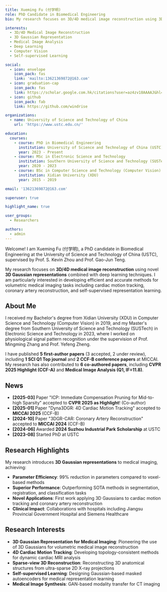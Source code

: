 ```yaml
---
title: Xueming Fu (付学明)
role: PhD Candidate in Biomedical Engineering
bio: My research focuses on 3D/4D medical image reconstruction using 3D Gaussian representations and deep learning.

interests:
  - 3D/4D Medical Image Reconstruction
  - 3D Gaussian Representation
  - Medical Image Analysis
  - Deep Learning
  - Computer Vision
  - Self-supervised Learning

social:
  - icon: envelope
    icon_pack: fas
    link: 'mailto:13621369872@163.com'
  - icon: graduation-cap
    icon_pack: fas
    link: https://scholar.google.com.hk/citations?user=az4zv18AAAAJ&hl=en
  - icon: github
    icon_pack: fab
    link: https://github.com/windrise

organizations:
  - name: University of Science and Technology of China
    url: 'https://www.ustc.edu.cn/'

education:
  courses:
    - course: PhD in Biomedical Engineering
      institution: University of Science and Technology of China (USTC)
      year: 2023 - Present
    - course: MSc in Electronic Science and Technology
      institution: Southern University of Science and Technology (SUSTech)
      year: 2020 - 2023
    - course: BSc in Computer Science and Technology (Computer Vision)
      institution: Xidian University (XDU)
      year: 2015 - 2019

email: '13621369872@163.com'

superuser: true

highlight_name: true

user_groups:
  - Researchers

authors:
  - admin
---
```


Welcome! I am Xueming Fu (付学明), a PhD candidate in Biomedical Engineering at the University of Science and Technology of China (USTC), supervised by Prof. S. Kevin Zhou and Prof. Gao-Jun Teng.

My research focuses on **3D/4D medical image reconstruction** using novel **3D Gaussian representations** combined with deep learning techniques. I am particularly interested in developing efficient and accurate methods for volumetric medical imaging tasks including cardiac motion tracking, coronary artery reconstruction, and self-supervised representation learning.

## About Me

I received my Bachelor's degree from Xidian University (XDU) in Computer Science and Technology (Computer Vision) in 2019, and my Master's degree from Southern University of Science and Technology (SUSTech) in Electronic Science and Technology in 2023, where I worked on physiological signal pattern recognition under the supervision of Prof. Mingming Zhang and Prof. Yefeng Zheng.

I have published **5 first-author papers** (3 accepted, 2 under review), including **1 SCI Q1 Top journal** and **2 CCF-B conference papers** at MICCAI. My research has also contributed to **6 co-authored papers**, including **CVPR 2025 Highlight (CCF-A)** and **Medical Image Analysis (Q1, IF=11.8)**.

## News

- **[2025-03]** Paper "ICP: Immediate Compensation Pruning for Mid-to-high Sparsity" accepted to **CVPR 2025 as Highlight**! (Co-author)
- **[2025-01]** Paper "Dyna3DGR: 4D Cardiac Motion Tracking" accepted to **MICCAI 2025** (CCF-B)
- **[2024-10]** Paper "3DGR-CAR: Coronary Artery Reconstruction" accepted to **MICCAI 2024** (CCF-B)
- **[2024-06]** Awarded **2024 Suzhou Industrial Park Scholarship** at USTC
- **[2023-08]** Started PhD at USTC

## Research Highlights

My research introduces **3D Gaussian representations** to medical imaging, achieving:

- **Parameter Efficiency**: 99% reduction in parameters compared to voxel-based methods
- **Superior Performance**: Outperforming SOTA methods in segmentation, registration, and classification tasks
- **Novel Applications**: First work applying 3D Gaussians to cardiac motion tracking and coronary artery reconstruction
- **Clinical Impact**: Collaborations with hospitals including Jiangsu Provincial Government Hospital and Siemens Healthcare

## Research Interests

- **3D Gaussian Representation for Medical Imaging**: Pioneering the use of 3D Gaussians for volumetric medical image reconstruction
- **4D Cardiac Motion Tracking**: Developing topology-consistent methods for dynamic cardiac MRI analysis
- **Sparse-view 3D Reconstruction**: Reconstructing 3D anatomical structures from ultra-sparse 2D X-ray projections
- **Self-supervised Learning**: Designing Gaussian-based masked autoencoders for medical representation learning
- **Medical Image Synthesis**: GAN-based modality transfer for CT imaging
